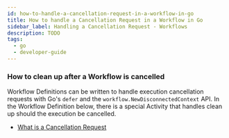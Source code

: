 ```yaml
---
id: how-to-handle-a-cancellation-request-in-a-workflow-in-go
title: How to handle a Cancellation Request in a Workflow in Go
sidebar_label: Handling a Cancellation Request - Workflows
description: TODO
tags:
  - go
  - developer-guide
---
```


### How to clean up after a Workflow is cancelled

Workflow Definitions can be written to handle execution cancellation requests with Go's `defer` and the `workflow.NewDisconnectedContext` API.
In the Workflow Definition below, there is a special Activity that handles clean up should the execution be cancelled.

<!--SNIPSTART samples-go-cancellation-workflow-definition-->
<!--SNIPEND-->


- [What is a Cancellation Request](/docs/content/what-is-a-cancellation-request)
